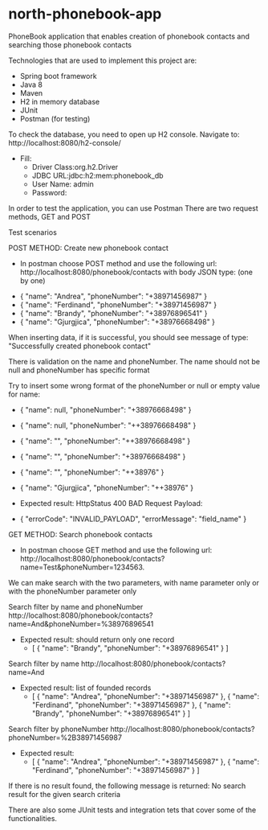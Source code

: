 # north-phonebook-app
PhoneBook application that enables creation of phonebook contacts and searching those phonebook contacts

Technologies that are used to implement this project are:
* Spring boot framework
* Java 8
* Maven
* H2 in memory database
* JUnit 
* Postman (for testing)

To check the database, you need to open up H2 console. Navigate to: http://localhost:8080/h2-console/
* Fill:
	- Driver Class:org.h2.Driver
	- JDBC URL:jdbc:h2:mem:phonebook_db
	- User Name: admin
	- Password: 

In order to test the application, you can use Postman 
There are two request methods, GET and POST

Test scenarios

POST METHOD: Create new phonebook contact 

- In postman choose POST method and use the following url:
http://localhost:8080/phonebook/contacts
with body JSON type: (one by one)

* {
	"name": "Andrea",
	"phoneNumber": "+38971456987"
}
* {
	"name": "Ferdinand",
	"phoneNumber": "+38971456987"
}
* {
	"name": "Brandy",
	"phoneNumber": "+38976896541"
}
* {
	"name": "Gjurgjica",
	"phoneNumber": "+38976668498"
}

When inserting data, if it is successful, you should see message of type: "Successfully created phonebook contact"

There is validation on the name and phoneNumber.
The name should not be null and phoneNumber has specific format

Try to insert some wrong format of the phoneNumber or null or empty value for name:
* {
	"name": null,
	"phoneNumber": "+38976668498"
}
* {
	"name": null,
	"phoneNumber": "++38976668498"
}
* {
	"name": "",
	"phoneNumber": "++38976668498"
}
* {
	"name": "",
	"phoneNumber": "+38976668498"
}
* {
	"name": "",
	"phoneNumber": "++38976"
}
* {
	"name": "Gjurgjica",
	"phoneNumber": "++38976"
}

* Expected result: HttpStatus 400 BAD Request 
Payload:
* {
	"errorCode": "INVALID_PAYLOAD",
	"errorMessage": "field_name"
}


GET METHOD: Search phonebook contacts 
- In postman choose GET method and use the following url: http://localhost:8080/phonebook/contacts?name=Test&phoneNumber=1234563.

We can make search with the two parameters, with name parameter only or with the phoneNumber parameter only 

Search filter by name and phoneNumber
http://localhost:8080/phonebook/contacts?name=And&phoneNumber=%38976896541
* Expected result: should return only one record 
	- [
	    {
		"name": "Brandy",
		"phoneNumber": "+38976896541"
	    }
	]

Search filter by name 
http://localhost:8080/phonebook/contacts?name=And
* Expected result: list of founded records
	- [
	    {
		"name": "Andrea",
		"phoneNumber": "+38971456987"
	    },
	    {
		"name": "Ferdinand",
		"phoneNumber": "+38971456987"
	    },
	    {
		"name": "Brandy",
		"phoneNumber": "+38976896541"
	    }
	]

Search filter by phoneNumber
http://localhost:8080/phonebook/contacts?phoneNumber=%2B38971456987
* Expected result:
	- [
	    {
		"name": "Andrea",
		"phoneNumber": "+38971456987"
	    },
	    {
		"name": "Ferdinand",
		"phoneNumber": "+38971456987"
	    }
	]

If there is no result found, the following message is returned: No search result for the given search criteria

There are also some JUnit tests and integration tets that cover some of the functionalities.
